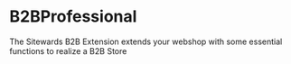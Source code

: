 B2BProfessional
===============

The Sitewards B2B Extension extends your webshop with some essential functions to realize a B2B Store